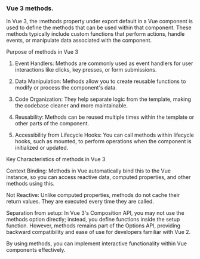 ### Vue 3 methods. 


In Vue 3, the :methods property under export default in a Vue component is used to define the methods that can be used within that component. These methods typically include custom functions that perform actions, handle events, or manipulate data associated with the component.

Purpose of methods in Vue 3

1. Event Handlers: Methods are commonly used as event handlers for user interactions like clicks, key presses, or form submissions.

<template>
  <button @click="handleClick">Click me</button>
</template>

<script>
export default {
  methods: {
    handleClick() {
      console.log('Button clicked!');
    }
  }
}
</script>


2. Data Manipulation: Methods allow you to create reusable functions to modify or process the component's data.

<template>
  <div>
    <p>{{ message }}</p>
    <button @click="reverseMessage">Reverse Message</button>
  </div>
</template>

<script>
export default {
  data() {
    return {
      message: 'Hello Vue!'
    };
  },
  methods: {
    reverseMessage() {
      this.message = this.message.split('').reverse().join('');
    }
  }
}
</script>


3. Code Organization: They help separate logic from the template, making the codebase cleaner and more maintainable.


4. Reusability: Methods can be reused multiple times within the template or other parts of the component.


5. Accessibility from Lifecycle Hooks: You can call methods within lifecycle hooks, such as mounted, to perform operations when the component is initialized or updated.



Key Characteristics of methods in Vue 3

Context Binding: Methods in Vue automatically bind this to the Vue instance, so you can access reactive data, computed properties, and other methods using this.

Not Reactive: Unlike computed properties, methods do not cache their return values. They are executed every time they are called.

Separation from setup: In Vue 3's Composition API, you may not use the methods option directly; instead, you define functions inside the setup function. However, methods remains part of the Options API, providing backward compatibility and ease of use for developers familiar with Vue 2.


By using methods, you can implement interactive functionality within Vue components effectively.

